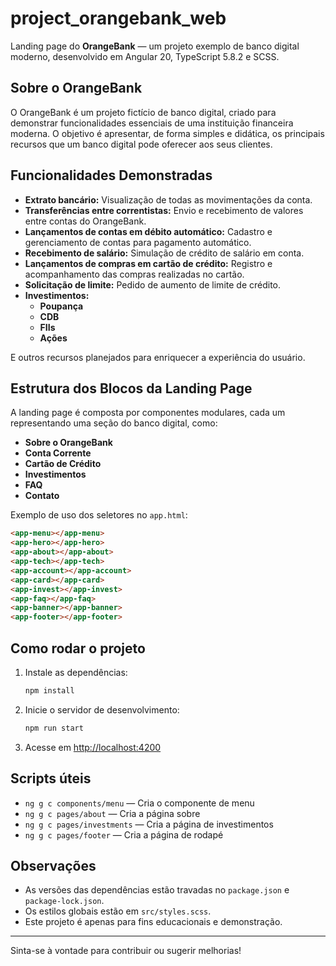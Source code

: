 # project_orangebank_web

Landing page do **OrangeBank** — um projeto exemplo de banco digital moderno, desenvolvido em Angular 20, TypeScript 5.8.2 e SCSS.

## Sobre o OrangeBank

O OrangeBank é um projeto fictício de banco digital, criado para demonstrar funcionalidades essenciais de uma instituição financeira moderna. O objetivo é apresentar, de forma simples e didática, os principais recursos que um banco digital pode oferecer aos seus clientes.

## Funcionalidades Demonstradas

- **Extrato bancário:** Visualização de todas as movimentações da conta.
- **Transferências entre correntistas:** Envio e recebimento de valores entre contas do OrangeBank.
- **Lançamentos de contas em débito automático:** Cadastro e gerenciamento de contas para pagamento automático.
- **Recebimento de salário:** Simulação de crédito de salário em conta.
- **Lançamentos de compras em cartão de crédito:** Registro e acompanhamento das compras realizadas no cartão.
- **Solicitação de limite:** Pedido de aumento de limite de crédito.
- **Investimentos:**
  - **Poupança**
  - **CDB**
  - **FIIs**
  - **Ações**

E outros recursos planejados para enriquecer a experiência do usuário.

## Estrutura dos Blocos da Landing Page

A landing page é composta por componentes modulares, cada um representando uma seção do banco digital, como:

- **Sobre o OrangeBank**
- **Conta Corrente**
- **Cartão de Crédito**
- **Investimentos**
- **FAQ**
- **Contato**

Exemplo de uso dos seletores no `app.html`:

```html
<app-menu></app-menu>
<app-hero></app-hero>
<app-about></app-about>
<app-tech></app-tech>
<app-account></app-account>
<app-card></app-card>
<app-invest></app-invest>
<app-faq></app-faq>
<app-banner></app-banner>
<app-footer></app-footer>
```

## Como rodar o projeto

1. Instale as dependências:
   ```bash
   npm install
   ```

2. Inicie o servidor de desenvolvimento:
   ```bash
   npm run start
   ```

3. Acesse em [http://localhost:4200](http://localhost:4200)

## Scripts úteis

- `ng g c components/menu` — Cria o componente de menu
- `ng g c pages/about` — Cria a página sobre
- `ng g c pages/investments` — Cria a página de investimentos
- `ng g c pages/footer` — Cria a página de rodapé

## Observações

- As versões das dependências estão travadas no `package.json` e `package-lock.json`.
- Os estilos globais estão em `src/styles.scss`.
- Este projeto é apenas para fins educacionais e demonstração.

---

Sinta-se à vontade para contribuir ou sugerir melhorias!
